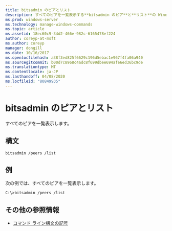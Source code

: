 ```yaml
---
title: bitsadmin のピアとリスト
description: すべてのピアを一覧表示する**bitsadmin のピア**と**リスト**の Windows コマンドに関するトピック。
ms.prod: windows-server
ms.technology: manage-windows-commands
ms.topic: article
ms.assetid: 18ec60c9-34d2-466e-982c-6165478ef224
author: coreyp-at-msft
ms.author: coreyp
manager: dongill
ms.date: 10/16/2017
ms.openlocfilehash: a38f3ed825f6629c196d5ebac1e967f4fa06a940
ms.sourcegitcommit: b00d7c8968c4adc8f699dbee694afe6ed36bc9de
ms.translationtype: MT
ms.contentlocale: ja-JP
ms.lasthandoff: 04/08/2020
ms.locfileid: "80849935"
---
```

# <a name="bitsadmin-peers-and-list"></a>bitsadmin のピアとリスト

すべてのピアを一覧表示します。

## <a name="syntax"></a>構文

```
bitsadmin /peers /list
```

## <a name="examples"></a><a name=BKMK_examples></a>例

次の例では、すべてのピアを一覧表示します。

```
C:\>bitsadmin /peers /list
```

## <a name="additional-references"></a>その他の参照情報

- [コマンド ライン構文の記号](command-line-syntax-key.md)